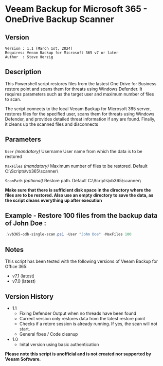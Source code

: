 # Veeam Backup for Microsoft 365 - OneDrive Backup Scanner


## Version
~~~~
Version : 1.1 (March 1st, 2024)
Requires: Veeam Backup for Microsoft 365 v7 or later
Author  : Steve Herzig
~~~~

## Description
This Powershell script restores files from the lastest One Drive for Business restore point and scans them for threats using Windows Defender. It requires parameters such as the target user and maximum number of files to scan. 

The script connects to the local Veeam Backup for Microsoft 365 server, restores files for the specified user, scans them for threats using Windows Defender, and provides detailed threat information if any are found. Finally, it cleans up the scanned files and disconnects 

## Parameters
`User`
_(mandatory)_ Username User name from which the data is to be restored

`MaxFiles`
_(mandatory)_ Maximum number of files to be restored. Default C:\Scripts\vb365\scanner\

`ScanPath`
_(optional)_ Restore path. Default C:\Scripts\vb365\scanner\

**Make sure that there is sufficient disk space in the directory where the files are to be restored. Also use an empty directory to save the data, as the script cleans everything up after execution**

## Example - Restore 100 files from the backup data of John Doe  :

```powershell
.\vb365-odb-single-scan.ps1 -User "John Doe" -MaxFiles 100
```

## Notes

This script has been tested with the following versions of Veeam Backup for Office 365:
  - v7.1 (latest)
  - v7.0 (latest)

## Version History
* 1.1
    * Fixing Defender Output when no threads have been found
    * Current version only restores data from the latest restore point
    * Checks if a retore session is already running. If yes, the scan will not start.
    * General fixes / Code cleanup       
* 1.0
    * Inital version using basic authentication

**Please note this script is unofficial and is not created nor supported by Veeam Software.**
